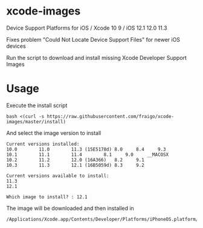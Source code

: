 # xcode-images
Device Support Platforms for iOS / Xcode 10 9 / iOS 12.1 12.0 11.3 

Fixes problem "Could Not Locate Device Support Files" for newer iOS devices

Run the script to download and install missing Xcode Developer Support Images 



# Usage

Execute the install script

```
bash <(curl -s https://raw.githubusercontent.com/fraigo/xcode-images/master/install)
```

And select the image version to install

```
Current versions installed:
10.0		11.0		11.3 (15E5178d)	8.0		8.4		9.3
10.1		11.1		11.4		8.1		9.0		__MACOSX
10.2		11.2		12.0 (16A366)	8.2		9.1
10.3		11.3		12.1 (16B5059d)	8.3		9.2

Current versions available to install:
11.3
12.1

Which image to install? : 12.1
```

The image will be downloaded and then installed in 

```
/Applications/Xcode.app/Contents/Developer/Platforms/iPhoneOS.platform/DeviceSupport/
```


